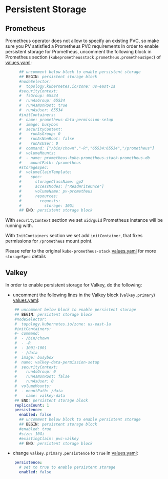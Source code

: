 # Persistent Storage

## Prometheus

Prometheus operator does not allow to specify an existing PVC, so make sure you PV satisfied a Prometheus PVC requirements
In order to enable persistent storage for Prometheus, uncomment the following block in 
Prometheus section (`kubeprometheusstack.prometheus.prometheusSpec`) of [values.yaml](./values.yaml):

```yaml
      ## uncomment below block to enable persistent storage
      ## BEGIN: persistent storage block
      #nodeSelector:
      #  topology.kubernetes.io/zone: us-east-1a
      #securityContext:
      #  fsGroup: 65534
      #  runAsGroup: 65534
      #  runAsNonRoot: true
      #  runAsUser: 65534
      #initContainers:
      #- name: prometheus-data-permission-setup
      #  image: busybox
      #  securityContext:
      #    runAsGroup: 0
      #    runAsNonRoot: false
      #    runAsUser: 0
      #  command: ["/bin/chown","-R","65534:65534","/prometheus"]
      #  volumeMounts:
      #  - name: prometheus-kube-prometheus-stack-prometheus-db
      #    mountPath: /prometheus
      #storageSpec:
      #  volumeClaimTemplate:
      #    spec:
      #      storageClassName: gp2
      #      accessModes: ["ReadWriteOnce"]
      #      volumeName: pv-prometheus
      #      resources:
      #        requests:
      #          storage: 10Gi
      ## END: persistent storage block  
```
With `securityContext` section we set `uid/guid` Prometheus instance will be running with.

With `InitContainers` section we set add `initContainer`, that fixes permissions for `/prometheus` mount point.

Please refer to the  original `kube-prometheus-stack` [values.yaml](https://github.com/prometheus-community/helm-charts/blob/65b61ef0c2ac8eca52d9b69aca3df8541f6ceb6f/charts/kube-prometheus-stack/values.yaml#L4134)
for more `storageSpec` details

## Valkey

In order to enable persistent storage for Valkey, do the following:
- uncomment the following lines in the Valkey block (`valkey.primary`) [values.yaml](./values.yaml):
```yaml
    ## uncomment below block to enable persistent storage
    ## BEGIN: persistent storage block
    #nodeSelector:
    #  topology.kubernetes.io/zone: us-east-1a
    #initContainers:
    #- command:
    #  - /bin/chown
    #  - -R
    #  - 1001:1001
    #  - /data
    #  image: busybox
    #  name: valkey-data-permission-setup
    #  securityContext:
    #    runAsGroup: 0
    #    runAsNonRoot: false
    #    runAsUser: 0
    #  volumeMounts:
    #  - mountPath: /data
    #    name: valkey-data
    ## END: persistent storage block    
    replicaCount: 1
    persistence:
      enabled: false
      ## uncomment below block to enable persistent storage
      ## BEGIN: persistent storage block
      #enabled: true
      #size: 10Gi
      #existingClaim: pvc-valkey
      ## END: persistent storage block    
```
- change `valkey.primary.persistence` to `true` in  [values.yaml](./values.yaml):
```yaml
    persistence:
      # set to true to enable persistent storage
      enabled: false
```
